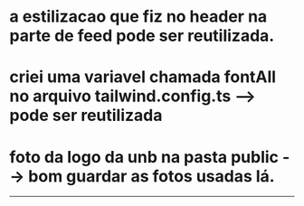 # a estilizacao que fiz no header na parte de feed pode ser reutilizada.
# criei uma variavel chamada fontAll no arquivo tailwind.config.ts --> pode ser reutilizada
# foto da logo da unb na pasta public --> bom guardar as fotos usadas lá.

----------------------------------------------------------------

